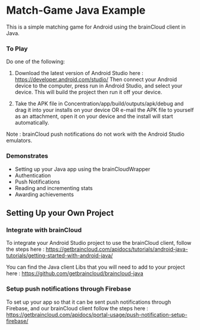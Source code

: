 # Match-Game Java Example

This is a simple matching game for Android using the brainCloud client in Java. 

### To Play 

Do one of the following:

1. Download the latest version of Android Studio here : https://developer.android.com/studio/ 
Then connect your Android device to the computer, press run in Android Studio, and select your device.
This will build the project then run it off your device.  

2. Take the APK file in Concentration/app/build/outputs/apk/debug and drag it into your installs on your
device OR e-mail the APK file to yourself as an attachment, open it on your device and the install will 
start automatically. 

Note : brainCloud push notifications do not work with the Android Studio emulators. 

### Demonstrates

- Setting up your Java app using the brainCloudWrapper
- Authentication
- Push Notifications
- Reading and incrementing stats
- Awarding achievements 

## Setting Up your Own Project

### Integrate with brainCloud

To integrate your Android Studio project to use the brainCloud client,
follow the steps here : https://getbraincloud.com/apidocs/tutorials/android-java-tutorials/getting-started-with-android-java/

You can find the Java client Libs that you will need to add to your project
here : https://github.com/getbraincloud/braincloud-java

### Setup push notifications through Firebase
To set up your app so that it can be sent push notifications through Firebase, and our brainCloud client
follow the steps here : https://getbraincloud.com/apidocs/portal-usage/push-notification-setup-firebase/
